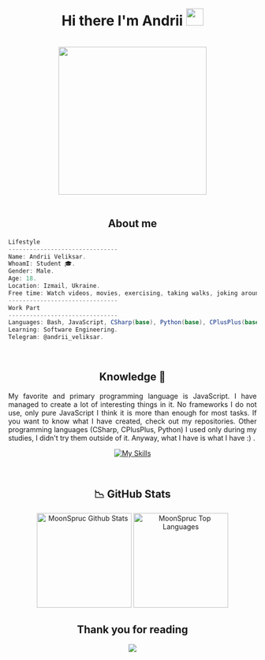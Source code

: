 <h1 align="center"> Hi there I'm Andrii <img src="https://media.giphy.com/media/hvRJCLFzcasrR4ia7z/giphy.gif" width="35px" height="35px"></h1>

<body>
<br>
<div align="center">
  <img src="https://andreiquierrezhome.files.wordpress.com/2018/11/90ee8c7d852e53327dbde9fc252cf023.gif" width="300px">
</div>
<br>

<h2 align="center"> About me</h2>
          
```csharp
Lifestyle
-------------------------------
Name: Andrii Veliksar.
WhoamI: Student 🎓.
Gender: Male.
Age: 18.
Location: Izmail, Ukraine.
Free time: Watch videos, movies, exercising, taking walks, joking around with friends.
-------------------------------
Work Part
-------------------------------
Languages: Bash, JavaScript, CSharp(base), Python(base), CPlusPlus(base), Rust(base).
Learning: Software Engineering.
Telegram: @andrii_veliksar.
```
<br>
     
<div>
  <h2 align="center"> Knowledge 🙂 </h2>
</div>
<div align = "center">
  <p align = "justify">My favorite and primary programming language is JavaScript. I have managed to create a lot of interesting things in it. No frameworks I do not use, only pure JavaScript I think it is more than enough for most tasks. If you want to know what I have created, check out   my repositories. Other programming languages (CSharp, CPlusPlus, Python) I used only during my studies, I didn't try them outside of it. Anyway, what I have is what I have :) . <br>
  </p>
  <p align = "center">
    <a href="https://skillicons.dev">
      <img src="https://skillicons.dev/icons?i=html,css,sass,javascript,git,github,githubactions,gulp,webpack,bash,py,cs,cpp,rust&perline=7"alt="My Skills"/> 
    </a>
  </p>
</div>
<br>

<h2 align = "center"> 📉 GitHub Stats </h2>
<div> 
  <p align = "center">
    <a href="https://github.com/MoonSpruc"><img alt="MoonSpruc Github Stats" src="https://github-readme-stats.vercel.app/api/?username=MoonSpruc&show_icons=true&include_all_commits=true&count_private=true&theme=material-palenight&hide_border=true&bg_color=1F222E&title_color=F85D7F&icon_color=F8D866&line_height=28&rank_icon=github" height="192px"/></a>
    <a href="https://github.com/MoonSpruc"><img alt="MoonSpruc Top Languages" src="https://github-readme-stats.vercel.app/api/top-langs/?username=MoonSpruc&langs_count=20&layout=compact&theme=vue-dark&hide_border=true&bg_color=1F222E&icon_color=F8D866" height="192px"/></a>
  </p>
<div>
<h2 align="center"> Thank you for reading </h2>
<div align = "center">
  <img src="https://media.istockphoto.com/id/1437497273/vector/thank-you-black-line-lettering.jpg?s=612x612&w=0&k=20&c=3-TtEom_v0vdGxE6CLzhzlghwj6F1QrVo84v4tSoWZg="/>   
</div>
<br> 
</div>  
